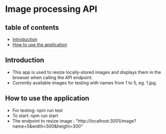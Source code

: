# Image processing API

## table of contents

- [Introduction](#Introduction)
- [How to use the application](#How-to-use-the-application)

## Introduction

- This app is used to resize locally-stored images and displays them in the browser when calling the API endpoint.
- Currently available images for testing with names from 1 to 5, eg. 1.jpg.

## How to use the application

- For testing: npm run test
- To start: npm run start
- The endpoint to resize image : "http://localhost:3001/image?name=5&width=500&height=300"
